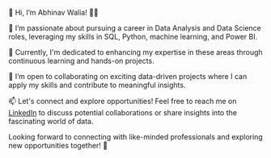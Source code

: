 👋 Hi, I’m Abhinav Walia! 👨‍💻

👀 I’m passionate about pursuing a career in Data Analysis and Data Science roles, leveraging my skills in SQL, Python, machine learning, and Power BI.

🌱 Currently, I'm dedicated to enhancing my expertise in these areas through continuous learning and hands-on projects.

💼 I’m open to collaborating on exciting data-driven projects where I can apply my skills and contribute to meaningful insights.

📫 Let's connect and explore opportunities! Feel free to reach me on [LinkedIn](www.linkedin.com/in/abhinav-walia-82851593/) to discuss potential collaborations or share insights into the fascinating world of data.

Looking forward to connecting with like-minded professionals and exploring new opportunities together! 🚀


<!---
abhiwalia33/abhiwalia33 is a ✨ special ✨ repository because its `README.md` (this file) appears on your GitHub profile.
You can click the Preview link to take a look at your changes.
--->
